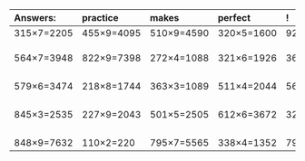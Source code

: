 | Answers: | practice | makes | perfect | ! |
| :--- | :--- | :--- | :--- | :--- |
| 315×7=2205 | 455×9=4095 | 510×9=4590 | 320×5=1600 | 920×3=2760 | 
|   |   |   |   |   | 
|   |   |   |   |   | 
|   |   |   |   |   | 
| 564×7=3948 | 822×9=7398 | 272×4=1088 | 321×6=1926 | 361×3=1083 | 
|   |   |   |   |   | 
|   |   |   |   |   | 
|   |   |   |   |   | 
|   |   |   |   |   | 
| 579×6=3474 | 218×8=1744 | 363×3=1089 | 511×4=2044 | 563×6=3378 | 
|   |   |   |   |   | 
|   |   |   |   |   | 
|   |   |   |   |   | 
|   |   |   |   |   | 
| 845×3=2535 | 227×9=2043 | 501×5=2505 | 612×6=3672 | 320×5=1600 | 
|   |   |   |   |   | 
|   |   |   |   |   | 
|   |   |   |   |   | 
|   |   |   |   |   | 
| 848×9=7632 | 110×2=220 | 795×7=5565 | 338×4=1352 | 795×5=3975 | 
